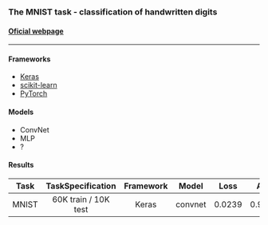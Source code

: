 ### The MNIST task - classification of handwritten digits
#### [Oficial webpage][1]
---

#### Frameworks
- [Keras][2]
- [scikit-learn][3]
- [PyTorch][4]


#### Models
- ConvNet
- MLP
- ?


#### Results

|  Task |   TaskSpecification  | Framework |  Model  |  Loss  |   Acc  |
|:-----:|:--------------------:|:---------:|:-------:|:------:|:------:|
| MNIST | 60K train / 10K test |   Keras   | convnet | 0.0239 | 0.9922 |

[1]: http://yann.lecun.com/exdb/mnist/
[2]: https://keras.io/
[3]: https://scikit-learn.org/stable/
[4]: https://pytorch.org/
